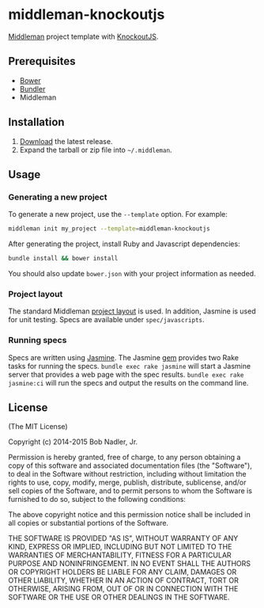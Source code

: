 # middleman-knockoutjs
[Middleman](http://middlemanapp.com/) project template with [KnockoutJS](http://knockoutjs.com/).

## Prerequisites
* [Bower](http://bower.io/)
* [Bundler](http://bundler.io/)
* Middleman

## Installation
1. [Download](https://github.com/bnadlerjr/middleman-knockoutjs/releases) the latest release.
2. Expand the tarball or zip file into `~/.middleman`.

## Usage
### Generating a new project
To generate a new project, use the `--template` option. For example:

```bash
middleman init my_project --template=middleman-knockoutjs
```

After generating the project, install Ruby and Javascript dependencies:

```bash
bundle install && bower install
```

You should also update `bower.json` with your project information as needed.

### Project layout
The standard Middleman [project layout](http://middlemanapp.com/basics/directory-structure/) is used. In addition, Jasmine is used for unit testing. Specs are available under `spec/javascripts`.

### Running specs
Specs are written using [Jasmine](http://jasmine.github.io/). The Jasmine [gem](https://github.com/pivotal/jasmine-gem) provides two Rake tasks for running the specs.     `bundle exec rake jasmine` will start a Jasmine server that provides a web page with the spec results. `bundle exec rake jasmine:ci` will run the specs and output the    results on the command line.

## License
(The MIT License)

Copyright (c) 2014-2015 Bob Nadler, Jr.

Permission is hereby granted, free of charge, to any person obtaining a copy of this software and associated documentation files (the "Software"), to deal in the Software without restriction, including without limitation the rights to use, copy, modify, merge, publish, distribute, sublicense, and/or sell copies of the Software, and to permit persons to whom the Software is furnished to do so, subject to the following conditions:

The above copyright notice and this permission notice shall be included in all copies or substantial portions of the Software.

THE SOFTWARE IS PROVIDED "AS IS", WITHOUT WARRANTY OF ANY KIND, EXPRESS OR IMPLIED, INCLUDING BUT NOT LIMITED TO THE WARRANTIES OF MERCHANTABILITY, FITNESS FOR A PARTICULAR PURPOSE AND NONINFRINGEMENT. IN NO EVENT SHALL THE AUTHORS OR COPYRIGHT HOLDERS BE LIABLE FOR ANY CLAIM, DAMAGES OR OTHER LIABILITY, WHETHER IN AN ACTION OF CONTRACT, TORT OR OTHERWISE, ARISING FROM, OUT OF OR IN CONNECTION WITH THE SOFTWARE OR THE USE OR OTHER DEALINGS IN THE SOFTWARE.
